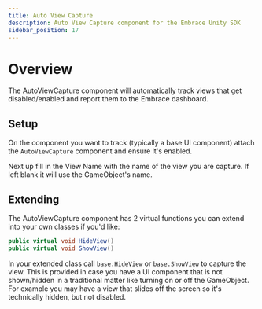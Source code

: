 ```yaml
---
title: Auto View Capture
description: Auto View Capture component for the Embrace Unity SDK
sidebar_position: 17
---
```


# Overview

The AutoViewCapture component will automatically track views that get disabled/enabled and report them to the Embrace dashboard.

## Setup

On the component you want to track (typically a base UI component) attach the `AutoViewCapture` component and ensure it's enabled.

Next up fill in the View Name with the name of the view you are capture. If left blank it will use the GameObject's name.

## Extending

The AutoViewCapture component has 2 virtual functions you can extend into your own classes if you'd like:

```csharp
public virtual void HideView()
public virtual void ShowView()
```

In your extended class call `base.HideView` or `base.ShowView` to capture the view. This is provided in case you have a UI component that is not shown/hidden in a traditional matter like turning on or off the GameObject. For example you may have a view that slides off the screen so it's technically hidden, but not disabled.
